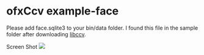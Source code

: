 # ofxCcv example-face


Please add face.sqlite3 to your bin/data folder. I found this file in the sample folder after downloading [libccv](http://libccv.org/).


Screen Shot
![](https://raw.githubusercontent.com/kylemcdonald/ofxCcv/master/example-face/example.jpg)